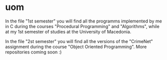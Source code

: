 # uom

In the file "1st semester" you will find all the programms implemented by me in C during the courses "Procedural Programming" and "Algorithms", while at my 1st semester of studies at the University of Macedonia. 

In the file "2st semester" you will find all the versions of the "CrimeNet" assignment during the course "Object Oriented Programming". 
More repositories coming soon :)



